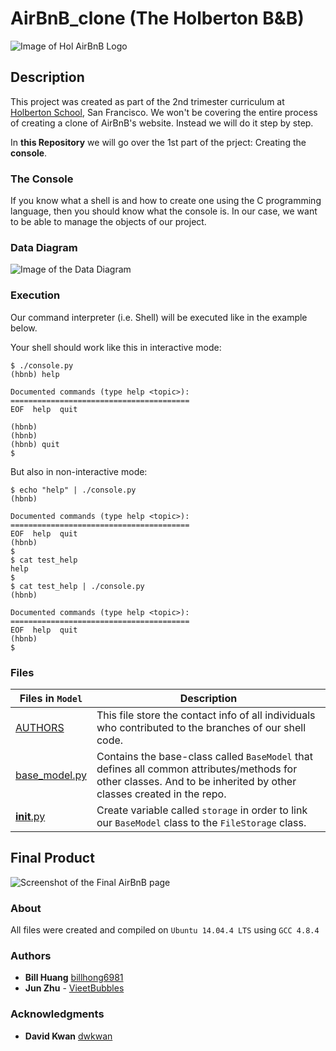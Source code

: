 # AirBnB_clone (The Holberton B&B)
![Image of Hol AirBnB Logo](/images/65f4a1dd9c51265f49d0.png)

## Description
This project was created as part of the 2nd trimester curriculum at [Holberton School](https://www.holbertonschool.com/), San Francisco. We won't be covering the entire process of creating a clone of AirBnB's website. Instead we will do it step by step.

In **this Repository** we will go over the  1st part of the prject: Creating the **console**.

### The Console
If you know what a shell is and how to create one using the C programming language, then you should know what the console is. In our case, we want to be able to manage the objects of our project.

### Data Diagram
![Image of the Data Diagram](https://s3.amazonaws.com/intranet-projects-files/holbertonschool-higher-level_programming+/289/AirBnb_DB_diagramm.jpg)

### Execution
Our command interpreter (i.e. Shell) will be executed like in the example below.

Your shell should work like this in interactive mode:
```
$ ./console.py
(hbnb) help

Documented commands (type help <topic>):
========================================
EOF  help  quit

(hbnb)
(hbnb)
(hbnb) quit
$
```

But also in non-interactive mode:
```
$ echo "help" | ./console.py
(hbnb)

Documented commands (type help <topic>):
========================================
EOF  help  quit
(hbnb)
$
$ cat test_help
help
$
$ cat test_help | ./console.py
(hbnb)

Documented commands (type help <topic>):
========================================
EOF  help  quit
(hbnb)
$
```

### Files
Files in `Model` | Description
--- | ---
[AUTHORS](https://github.com/ethanpasta/simple_shell/blob/master/AUTHORS) | This file store the contact info of all individuals who contributed to the branches of our shell code.
[base_model.py](https://github.com/billhong6981/AirBnB_clone/blob/Dev/models/base_model.py) | Contains the base-class called `BaseModel` that defines all common attributes/methods for other classes. And to be inherited by other classes created in the repo.
[__init__.py](https://github.com/billhong6981/AirBnB_clone/blob/Dev/models/__init__.py) | Create variable called `storage` in order to link our `BaseModel` class  to the `FileStorage` class.

## Final Product
![Screenshot of the Final AirBnB page](https://s3.amazonaws.com/intranet-projects-files/holbertonschool-higher-level_programming+/268/8-index.png)

### About
All files were created and compiled on `Ubuntu 14.04.4 LTS` using `GCC 4.8.4`

### Authors
- **Bill Huang** [billhong6981](https://github.com/billhong6981)
- **Jun Zhu** - [VieetBubbles](https://github.com/VieetBubbles)

### Acknowledgments
- **David Kwan** [dwkwan](https://github.com/dwkwan)